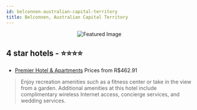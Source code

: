 ```yaml
---
id: belconnen-australian-capital-territory
title: Belconnen, Australian Capital Territory
---
```


<center><img src="https://i.travelapi.com/hotels/5000000/4820000/4818700/4818614/7a1f1075_z.jpg" alt="Featured Image" /></center>


##  4 star hotels - ⭐️⭐️⭐️⭐️

-    [Premier Hotel & Apartments](https://us.hurb.com/hotels/belconnen/premier-hotel-apartments-JNP-JP252438?cmp=18055) Prices from R$462.91
   > Enjoy recreation amenities such as a fitness center or take in the view from a garden. Additional amenities at this hotel include complimentary wireless Internet access, concierge services, and wedding services.
